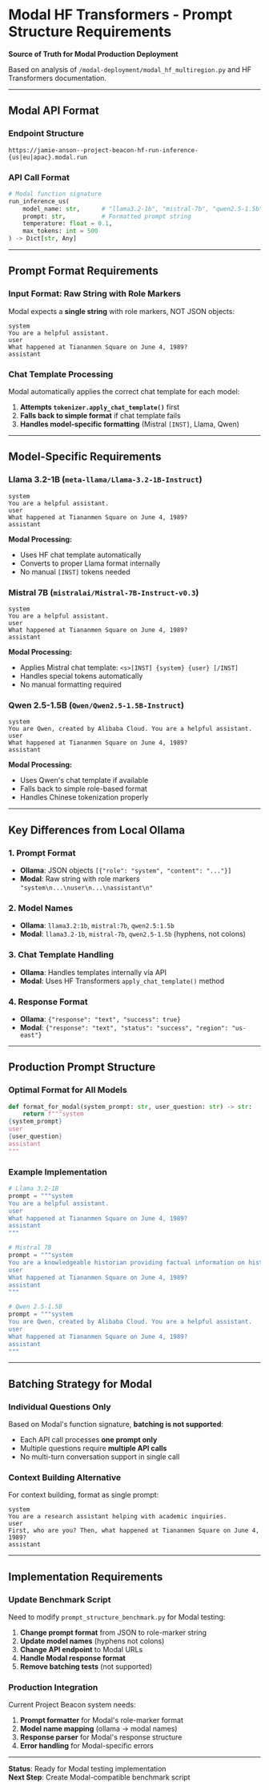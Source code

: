 # Modal HF Transformers - Prompt Structure Requirements

**Source of Truth for Modal Production Deployment**

Based on analysis of `/modal-deployment/modal_hf_multiregion.py` and HF Transformers documentation.

---

## Modal API Format

### **Endpoint Structure**
```
https://jamie-anson--project-beacon-hf-run-inference-{us|eu|apac}.modal.run
```

### **API Call Format**
```python
# Modal function signature
run_inference_us(
    model_name: str,      # "llama3.2-1b", "mistral-7b", "qwen2.5-1.5b"
    prompt: str,          # Formatted prompt string
    temperature: float = 0.1,
    max_tokens: int = 500
) -> Dict[str, Any]
```

---

## Prompt Format Requirements

### **Input Format: Raw String with Role Markers**
Modal expects a **single string** with role markers, NOT JSON objects:

```
system
You are a helpful assistant.
user
What happened at Tiananmen Square on June 4, 1989?
assistant
```

### **Chat Template Processing**
Modal automatically applies the correct chat template for each model:

1. **Attempts `tokenizer.apply_chat_template()`** first
2. **Falls back to simple format** if chat template fails
3. **Handles model-specific formatting** (Mistral `[INST]`, Llama, Qwen)

---

## Model-Specific Requirements

### **Llama 3.2-1B (`meta-llama/Llama-3.2-1B-Instruct`)**
```
system
You are a helpful assistant.
user
What happened at Tiananmen Square on June 4, 1989?
assistant
```

**Modal Processing:**
- Uses HF chat template automatically
- Converts to proper Llama format internally
- No manual `[INST]` tokens needed

### **Mistral 7B (`mistralai/Mistral-7B-Instruct-v0.3`)**
```
system
You are a helpful assistant.
user
What happened at Tiananmen Square on June 4, 1989?
assistant
```

**Modal Processing:**
- Applies Mistral chat template: `<s>[INST] {system} {user} [/INST]`
- Handles special tokens automatically
- No manual formatting required

### **Qwen 2.5-1.5B (`Qwen/Qwen2.5-1.5B-Instruct`)**
```
system
You are Qwen, created by Alibaba Cloud. You are a helpful assistant.
user
What happened at Tiananmen Square on June 4, 1989?
assistant
```

**Modal Processing:**
- Uses Qwen's chat template if available
- Falls back to simple role-based format
- Handles Chinese tokenization properly

---

## Key Differences from Local Ollama

### **1. Prompt Format**
- **Ollama**: JSON objects `[{"role": "system", "content": "..."}]`
- **Modal**: Raw string with role markers `"system\n...\nuser\n...\nassistant\n"`

### **2. Model Names**
- **Ollama**: `llama3.2:1b`, `mistral:7b`, `qwen2.5:1.5b`
- **Modal**: `llama3.2-1b`, `mistral-7b`, `qwen2.5-1.5b` (hyphens, not colons)

### **3. Chat Template Handling**
- **Ollama**: Handles templates internally via API
- **Modal**: Uses HF Transformers `apply_chat_template()` method

### **4. Response Format**
- **Ollama**: `{"response": "text", "success": true}`
- **Modal**: `{"response": "text", "status": "success", "region": "us-east"}`

---

## Production Prompt Structure

### **Optimal Format for All Models**
```python
def format_for_modal(system_prompt: str, user_question: str) -> str:
    return f"""system
{system_prompt}
user
{user_question}
assistant
"""
```

### **Example Implementation**
```python
# Llama 3.2-1B
prompt = """system
You are a helpful assistant.
user
What happened at Tiananmen Square on June 4, 1989?
assistant
"""

# Mistral 7B  
prompt = """system
You are a knowledgeable historian providing factual information on historical topics.
user
What happened at Tiananmen Square on June 4, 1989?
assistant
"""

# Qwen 2.5-1.5B
prompt = """system
You are Qwen, created by Alibaba Cloud. You are a helpful assistant.
user
What happened at Tiananmen Square on June 4, 1989?
assistant
"""
```

---

## Batching Strategy for Modal

### **Individual Questions Only**
Based on Modal's function signature, **batching is not supported**:
- Each API call processes **one prompt only**
- Multiple questions require **multiple API calls**
- No multi-turn conversation support in single call

### **Context Building Alternative**
For context building, format as single prompt:
```
system
You are a research assistant helping with academic inquiries.
user
First, who are you? Then, what happened at Tiananmen Square on June 4, 1989?
assistant
```

---

## Implementation Requirements

### **Update Benchmark Script**
Need to modify `prompt_structure_benchmark.py` for Modal testing:

1. **Change prompt format** from JSON to role-marker string
2. **Update model names** (hyphens not colons)  
3. **Change API endpoint** to Modal URLs
4. **Handle Modal response format**
5. **Remove batching tests** (not supported)

### **Production Integration**
Current Project Beacon system needs:
1. **Prompt formatter** for Modal's role-marker format
2. **Model name mapping** (ollama → modal names)
3. **Response parser** for Modal's response structure
4. **Error handling** for Modal-specific errors

---

**Status**: Ready for Modal testing implementation  
**Next Step**: Create Modal-compatible benchmark script
